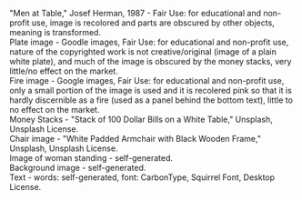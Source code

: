 "Men at Table," Josef Herman, 1987 - Fair Use: for educational and non-profit use, image is recolored and parts are obscured by other objects, meaning is transformed. <br />
Plate image - Goodle images, Fair Use: for educational and non-profit use, nature of the copyrighted work is not creative/original (image of a plain white plate), and much of the image is obscured by the money stacks, very little/no effect on the market. <br />
Fire image - Google images, Fair Use: for educational and non-profit use, only a small portion of the image is used and it is recolered pink so that it is hardly discernible as a fire (used as a panel behind the bottom text), little to no effect on the market. <br />
Money Stacks - "Stack of 100 Dollar Bills on a White Table," Unsplash, Unsplash License. <br />
Chair image - "White Padded Armchair with Black Wooden Frame," Unsplash, Unsplash License. <br />
Image of woman standing - self-generated. <br />
Background image - self-generated. <br />
Text - words: self-generated, font: CarbonType, Squirrel Font, Desktop License.
